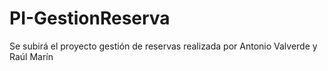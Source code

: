 # PI-GestionReserva
Se subirá el proyecto gestión de reservas realizada por Antonio Valverde y Raúl Marín 
